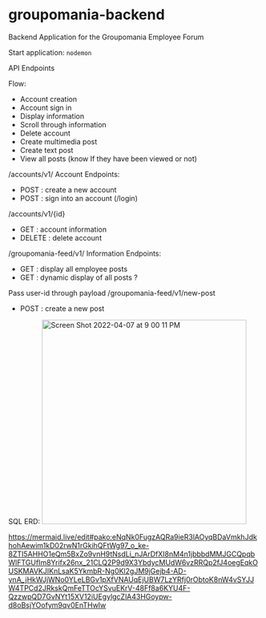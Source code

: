 # groupomania-backend
Backend Application for the Groupomania Employee Forum 

Start application:
`nodemon`

API Endpoints

Flow: 
- Account creation 
- Account sign in
- Display information
- Scroll through information
- Delete account
- Create multimedia post
- Create text post
- View all posts (know If they have been viewed or not)

/accounts/v1/
Account Endpoints:
- POST : create a new account
- POST : sign into an account (/login)

/accounts/v1/{id}
- GET : account information
- DELETE  : delete account

/groupomania-feed/v1/
Information Endpoints:

- GET : display all employee posts
- GET : dynamic display of all posts  ? 

Pass user-id through payload
/groupomania-feed/v1/new-post
- POST : create a new post

SQL ERD:
<img width="408" alt="Screen Shot 2022-04-07 at 9 00 11 PM" src="https://user-images.githubusercontent.com/40476522/162348392-5118aec2-e2f4-425d-88e2-f7e788a8c8b0.png">

https://mermaid.live/edit#pako:eNqNk0FugzAQRa9ieR3lAOyqBDaVmkhJdkhohAewim1kD02rwN1rGkihQFtWg97_o_ke-8ZTI5AHHO1eQm5BxZo9vnH9tNsdLi_nJArDfXI8nM4n1jbbbdMMJGCQpqbWlFTGUfIm8Yrifx26nx_21CLQ2P9d9X3YbdycMUdW6vzRRQp2fJ4oegEqkOUSKMAVKJIKnLsaK5YkmbR-Ng0Kl2gJM9jGejb4-AD-ynA_jHkWJjWNo0YLeLBGv1pXfVNAUqEjUBW7LzYRfj0rObtoK8nW4vSYJJW4TPCd2JRkskQmFeTTOcYSvuEKrV-48Ff8a6KYU4F-QzzwpQD7GvNYt15XV12iUEgylgcZlA43HGoypw-d8oBsjYOofym9qv0EnTHwIw

